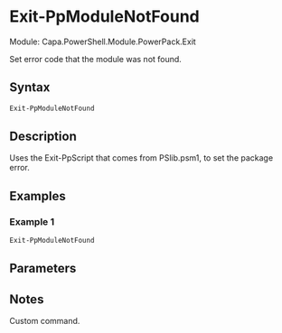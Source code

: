 # Exit-PpModuleNotFound
Module: Capa.PowerShell.Module.PowerPack.Exit

Set error code that the module was not found.

## Syntax

```powershell
Exit-PpModuleNotFound
```

## Description

Uses the Exit-PpScript that comes from PSlib.psm1, to set the package error.

## Examples

### Example 1
```powershell
Exit-PpModuleNotFound
```
    

## Parameters


## Notes

Custom command.
